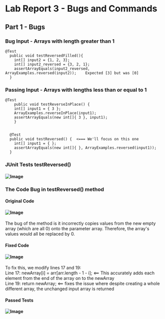 # Lab Report 3 - Bugs and Commands
## Part 1 - Bugs
### Bug Input - Arrays with length greater than 1
```
@Test
  public void testReversedFilled(){ 
    int[] input2 = {1, 2, 3};
    int[] input2_reversed = {3, 2, 1};
    assertArrayEquals(input2_reversed, ArrayExamples.reversed(input2));    Expected [3] but was [0]
  }
```
### Passing Input - Arrays with lengths less than or equal to 1
```
@Test 
	public void testReverseInPlace() {
    int[] input1 = { 3 };
    ArrayExamples.reverseInPlace(input1);
    assertArrayEquals(new int[]{ 3 }, input1);
	}


  @Test
  public void testReversed() {  <=== We'll focus on this one
    int[] input1 = { };
    assertArrayEquals(new int[]{ }, ArrayExamples.reversed(input1));
  }
```
### JUnit Tests testReversed()
#### ![Image](https://bryab-edu.github.io/cse15l-lab-reports/report3files/codeShot1.PNG)
### The Code Bug in testReversed() method
#### Original Code
#### ![Image](https://bryab-edu.github.io/cse15l-lab-reports/report3files/codeShot2.PNG)
The bug of the method is it incorrectly copies values from the new empty array (which are all 0) onto the parameter array. Therefore, the array's values would all be replaced by 0.
#### Fixed Code
#### ![Image](https://bryab-edu.github.io/cse15l-lab-reports/report3files/codeShot3.PNG)
To fix this, we modify lines 17 and 19: <br>
Line 17: newArray[i] = arr[arr.length - 1 - i]; <== This accurately adds each element from the end of the array on to the newArray <br>
Line 19: return newArray; <== fixes the issue where despite creating a whole different array, the unchanged input array is returned
#### Passed Tests
#### ![Image](https://bryab-edu.github.io/cse15l-lab-reports/report3files/codeShot4.PNG)



